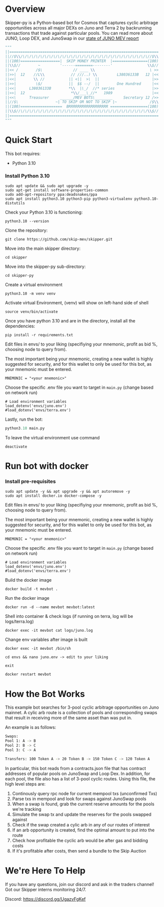 # Overview

Skipper-py is a Python-based bot for Cosmos that captures cyclic arbitrage opportunities across all major DEXs on Juno and Terra 2 by backrunning transactions that trade against particular pools. You can read more about JUNO, Loop DEX, and JunoSwap in our [state of JUNO MEV report](https://medium.com/@skip_protocol/skips-state-of-mev-juno-667a51a17b70)

``` python
"""
||====================================================================||
||//$\\/\/\/\/\/\/\/\/\/\/\/\/\/\/\/\/\/\/\/\/\/\/\/\/\/\/\/\/\/\//$\\||
||(100)==================|  SKIP MONEY PRINTER  |================(100)||
||\\$//        ~         '------========--------'                \\$//||
||<< /        /$\              // ____ \\                         \ >>||
||>>|  12    //L\\            // ///..) \\         L38036133B   12 |<<||
||<<|        \\ //           || <||  >\  ||                        |>>||
||>>|         \$/            ||  $$ --/  ||        One Hundred     |<<||
||<<|      L38036133B        *\\  |\_/  //* series                 |>>||
||>>|  12                     *\\/___\_//*   1989                  |<<||
||<<\      Treasurer     ______/MEV BOTS\________     Secretary 12 />>||
||//$\                 ~| TO SKIP OR NOT TO SKIP |~               /$\\||
||(100)===================  BRRRRRRRRRRRRRRRRRR =================(100)||
||\\$//\/\/\/\/\/\/\/\/\/\/\/\/\/\/\/\/\/\/\/\/\/\/\/\/\/\/\/\/\/\\$//||
||====================================================================||
"""
```

# Quick Start

This bot requires:

- Python 3.10

### **Install Python 3.10** ###
```
sudo apt update && sudo apt upgrade -y
sudo apt-get install software-properties-common
sudo add-apt-repository ppa:deadsnakes/ppa
sudo apt install python3.10 python3-pip python3-virtualenv python3.10-distutils 
```

Check your Python 3.10 is functioning:

```
python3.10 --version
```

Clone the repository:
```
git clone https://github.com/skip-mev/skipper.git
```

Move into the main skipper directory:
```
cd skipper
```

Move into the skipper-py sub-directory:
```
cd skipper-py
```

Create a virtual environment
```
python3.10 -m venv venv
```

Activate virtual Environment, (venv) will show on left-hand side of shell
```
source venv/bin/activate
```

Once you have python 3.10 and are in the directory, install all the dependencies:
```
pip install -r requirements.txt
```

Edit files in envs/ to your liking (specifiying your mnemonic, profit as bid %, choosing node to query from).

The most important being your mnemonic, creating a new wallet is highly suggested for security, and for this wallet to only be used for this bot, as your mnemonic must be entered. 
```
MNEMONIC = "<your mnemonic>"
```

Choose the specific .env file you want to target in `main.py` (change based on network run)
```
# Load environment variables
load_dotenv('envs/juno.env')
#load_dotenv('envs/terra.env')
```

Lastly, run the bot:
```python
python3.10 main.py
```
To leave the virtual environment use command
```
deactivate
```

# Run bot with docker

### **Install pre-requisites** ###
```
sudo apt update -y && apt upgrade -y && apt autoremove -y
sudo apt install docker.io docker-compose -y
```

Edit files in envs/ to your liking (specifiying your mnemonic, profit as bid %, choosing node to query from).

The most important being your mnemonic, creating a new wallet is highly suggested for security, and for this wallet to only be used for this bot, as your mnemonic must be entered. 
```
MNEMONIC = "<your mnemonic>"
```

Choose the specific .env file you want to target in `main.py` (change based on network run)
```
# Load environment variables
load_dotenv('envs/juno.env')
#load_dotenv('envs/terra.env')
```

Build the docker image
``` 
docker build -t mevbot .
```

Run the docker image
```
docker run -d --name mevbot mevbot:latest
```

Shell into container & check logs (if running on terra, log will be logs/terra.log)
```
docker exec -it mevbot cat logs/juno.log
```

Change env variables after image is built
```
docker exec -it mevbot /bin/sh
```
```
cd envs && nano juno.env -> edit to your liking
```
```
exit
```
```
docker restart mevbot
```

# How the Bot Works

This example bot searches for 3-pool cyclic arbitrage opportunities
on Juno mainnet. A cylic arb route is a collection of pools and corresponding
swaps that result in receiving more of the same asset than was put in. 

An example is as follows:
```bash
Swaps:
Pool 1: A -> B
Pool 2: B -> C
Pool 3: C -> A

Transfers: 100 Token A -> 20 Token B -> 150 Token C -> 120 Token A
```

In particular, this bot reads from a contracts.json file that has contract addresses
of popular pools on JunoSwap and Loop Dex. In addition, for each pool, the file also 
has a list of 3-pool cyclic routes. Using this file, the high level steps are:

1. Continously query rpc node for current mempool txs (unconfirmed Txs)
2. Parse txs in mempool and look for swaps against JunoSwap pools
3. When a swap is found, grab the current reserve amounts for the pools we're tracking
4. Simulate the swap tx and update the reserves for the pools swapped against
5. Check if the swap created a cylic arb in any of our routes of interest
7. If an arb opportunity is created, find the optimal amount to put into the route
8. Check how profitable the cyclic arb would be after gas and bidding costs
9. If it's profitable after costs, then send a bundle to the Skip Auction

# We're Here To Help

If you have any questions, join our discord and ask in the
traders channel! Got our Skipper interns monitoring 24/7.

Discord: https://discord.gg/UgazvFgKef
